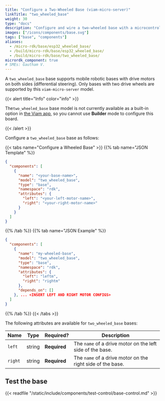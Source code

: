 ```yaml
---
title: "Configure a Two-Wheeled Base (viam-micro-server)"
linkTitle: "two_wheeled_base"
weight: 30
type: "docs"
description: "Configure and wire a two-wheeled base with a microcontroller."
images: ["/icons/components/base.svg"]
tags: ["base", "components"]
aliases:
  - /micro-rdk/base/esp32_wheeled_base/
  - /build/micro-rdk/base/esp32_wheeled_base/
  - /build/micro-rdk/base/two_wheeled_base/
micrordk_component: true
# SMEs: Gautham V.
---
```


A `two_wheeled_base` base supports mobile robotic bases with drive motors on both sides (differential steering).
Only bases with two drive wheels are supported by this `viam-micro-server` model.

{{< alert title="Info" color="info" >}}

The`two_wheeled_base` base model is not currently available as a built-in option in [the Viam app](https://app.viam.com), so you cannot use **Builder** mode to configure this board.

{{< /alert >}}

Configure a `two_wheeled_base` base as follows:

{{< tabs name="Configure a Wheeled Base" >}}
{{% tab name="JSON Template" %}}

```json {class="line-numbers linkable-line-numbers"}
{
  "components": [
    {
      "name": "<your-base-name>",
      "model": "two_wheeled_base",
      "type": "base",
      "namespace": "rdk",
      "attributes": {
        "left": "<your-left-motor-name>",
        "right": "<your-right-motor-name>"
      }
    }
  ]
}
```

{{% /tab %}}
{{% tab name="JSON Example" %}}

```json {class="line-numbers linkable-line-numbers"}
{
  "components": [
    {
      "name": "my-wheeled-base",
      "model": "two_wheeled_base",
      "type": "base",
      "namespace": "rdk",
      "attributes": {
        "left": "leftm",
        "right": "rightm"
      },
      "depends_on": []
    }, ... <INSERT LEFT AND RIGHT MOTOR CONFIGS>
  ]
}
```

{{% /tab %}}
{{< /tabs >}}

The following attributes are available for `two_wheeled_base` bases:

<!-- prettier-ignore -->
| Name | Type | Required? | Description |
| ---- | ---- | --------- | ----------- |
| `left` | string | **Required** | The `name` of a drive motor on the left side of the base. |
| `right` | string | **Required** | The `name` of a drive motor on the right side of the base. |

## Test the base

{{< readfile "/static/include/components/test-control/base-control.md" >}}
